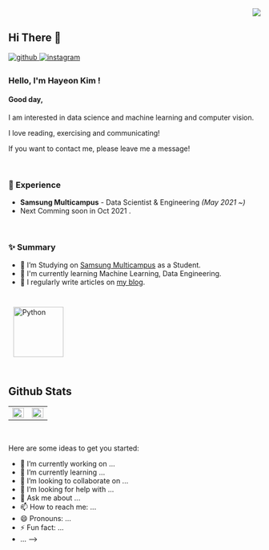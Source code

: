 <div align="right">
<img src="https://komarev.com/ghpvc/?username=hayeonkimm&&style=flat-square" align="right" />
</div>  



<br/>  

## Hi There 👋  

<a href="https://github.com/hayeonkimm" target="_blank">
<img src=https://img.shields.io/badge/github-%2324292e.svg?&style=for-the-badge&logo=github&logoColor=white alt=github style="margin-bottom: 5px;" />
</a>
<a href="https://instagram.com/lionly_lion" target="_blank">
<img src=https://img.shields.io/badge/instagram-%23000000.svg?&style=for-the-badge&logo=instagram&logoColor=white&color=dd2a7b alt=instagram style="margin-bottom: 5px;" /></a>






### Hello, I'm Hayeon Kim !

#### Good day,

I am interested in data science and machine learning and computer vision. 

I love reading, exercising and communicating! 

If you want to contact me, please leave me a message!

<br/>

### 💫 Experience
- **Samsung Multicampus** - Data Scientist & Engineering  *(May 2021 ~)*
- Next Comming soon in Oct 2021 .

<br/>  




### ✨ Summary

- 🔭 I’m Studying on [Samsung Multicampus](https://www.multicampus.com/main/) as a Student.
- 🌱 I'm currently learning Machine Learning, Data Engineering.
- 📝 I regularly write articles on [my blog](http://www.hayeonkimm.github.io).  
  

<br/>  

<div sttyle='float:left'>
<img style="margin: 10px" src="https://profilinator.rishav.dev/skills-assets/python-original.svg" alt="Python" height="100" />  
</div>

<br/>  


## Github Stats  
<table><tr><td valign="top" width="50%">
<img src="https://github-readme-stats.vercel.app/api?username=hayeonkimm&show_icons=true&count_private=true&hide_border=true" align="left" style="width: 100%" />



</td><td valign="top" width="50%">

<img src="https://github-readme-stats.vercel.app/api/top-langs/?username=hayeonkimm&hide_border=true&layout=compact" align="left" style="width: 100%" />

</td></tr></table>  

<br/>  

Here are some ideas to get you started:

- 🔭 I’m currently working on ...
- 🌱 I’m currently learning ...
- 👯 I’m looking to collaborate on ...
- 🤔 I’m looking for help with ...
- 💬 Ask me about ...
- 📫 How to reach me: ...
- 😄 Pronouns: ...
- ⚡ Fun fact: ...
- ...
-->
